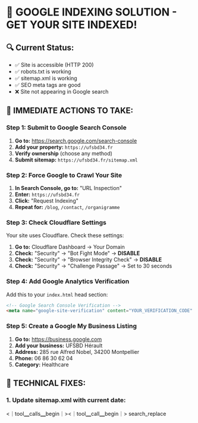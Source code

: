 # 🚨 GOOGLE INDEXING SOLUTION - GET YOUR SITE INDEXED!

## 🔍 **Current Status:**
- ✅ Site is accessible (HTTP 200)
- ✅ robots.txt is working
- ✅ sitemap.xml is working
- ✅ SEO meta tags are good
- ❌ Site not appearing in Google search

## 🎯 **IMMEDIATE ACTIONS TO TAKE:**

### **Step 1: Submit to Google Search Console**
1. **Go to:** https://search.google.com/search-console
2. **Add your property:** `https://ufsbd34.fr`
3. **Verify ownership** (choose any method)
4. **Submit sitemap:** `https://ufsbd34.fr/sitemap.xml`

### **Step 2: Force Google to Crawl Your Site**
1. **In Search Console, go to:** "URL Inspection"
2. **Enter:** `https://ufsbd34.fr`
3. **Click:** "Request Indexing"
4. **Repeat for:** `/blog`, `/contact`, `/organigramme`

### **Step 3: Check Cloudflare Settings**
Your site uses Cloudflare. Check these settings:

1. **Go to:** Cloudflare Dashboard → Your Domain
2. **Check:** "Security" → "Bot Fight Mode" → **DISABLE**
3. **Check:** "Security" → "Browser Integrity Check" → **DISABLE**
4. **Check:** "Security" → "Challenge Passage" → Set to 30 seconds

### **Step 4: Add Google Analytics Verification**
Add this to your `index.html` head section:

```html
<!-- Google Search Console Verification -->
<meta name="google-site-verification" content="YOUR_VERIFICATION_CODE" />
```

### **Step 5: Create a Google My Business Listing**
1. **Go to:** https://business.google.com
2. **Add your business:** UFSBD Hérault
3. **Address:** 285 rue Alfred Nobel, 34200 Montpellier
4. **Phone:** 06 86 30 62 04
5. **Category:** Healthcare

## 🔧 **TECHNICAL FIXES:**

### **1. Update sitemap.xml with current date:**
<｜tool▁calls▁begin｜><｜tool▁call▁begin｜>
search_replace